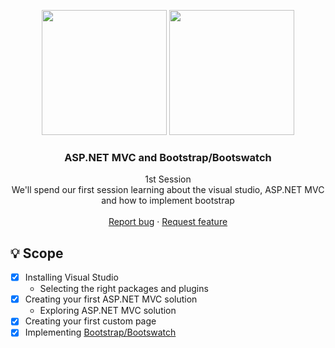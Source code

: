 <p align="center">
  <img height="200" src="https://devmaster.edu.vn/uploads/images/2020/08/0408/devmaster-asp-net-mvc.jpg">
  <img height="200" src="https://www.drupal.org/files/project-images/bootstrap-stack.png">
</p>

<h3 align="center">ASP.NET MVC and Bootstrap/Bootswatch</h3>

<p align="center">
  1st Session
  <br>
  We'll spend our first session learning about the visual studio, ASP.NET MVC and how to implement bootstrap
  <br>
  <br>
  <a href="https://github.com/jomielenriquez/mvc-bootstrap-training/issues/new">Report bug</a>
  ·
  <a href="https://github.com/jomielenriquez/mvc-bootstrap-training/issues/new">Request feature</a>
</p>

## :bulb: Scope
- [x] Installing Visual Studio
  - Selecting the right packages and plugins
- [x] Creating your first ASP.NET MVC solution
  - Exploring ASP.NET MVC solution
- [x] Creating your first custom page
- [x] Implementing [Bootstrap/Bootswatch](https://bootswatch.com/)